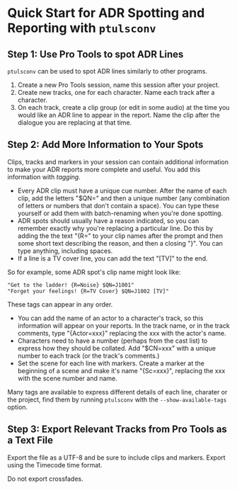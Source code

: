 # Quick Start for ADR Spotting and Reporting with `ptulsconv`

## Step 1: Use Pro Tools to spot ADR Lines

`ptulsconv` can be used to spot ADR lines similarly to other programs.

1. Create a new Pro Tools session, name this session after your project.
1. Create new tracks, one for each character. Name each track after a character.
1. On each track, create a clip group (or edit in some audio) at the time you 
   would like an ADR line to appear in the report. Name the clip after the 
   dialogue you are replacing at that time.


## Step 2: Add More Information to Your Spots

Clips, tracks and markers in your session can contain additional information 
to make your ADR reports more complete and useful. You add this information 
with *tagging*.

- Every ADR clip must have a unique cue number. After the name of each clip,
  add the letters "$QN=" and then a unique number (any combination of letters 
  or numbers that don't contain a space). You can type these yourself or add 
  them with batch-renaming when you're done spotting.
- ADR spots should usually have a reason indicated, so you can remember exactly
  why you're replacing a particular line. Do this by adding the the text "{R="
  to your clip names after the prompt and then some short text describing the 
  reason, and then a closing "}". You can type anything, including spaces.
- If a line is a TV cover line, you can add the text "[TV]" to the end.

So for example, some ADR spot's clip name might look like:

    "Get to the ladder! {R=Noise} $QN=J1001"
    "Forget your feelings! {R=TV Cover} $QN=J1002 [TV]"

These tags can appear in any order.

- You can add the name of an actor to a character's track, so this information
  will appear on your reports. In the track name, or in the track comments,
  type "{Actor=xxx}" replacing the xxx with the actor's name.
- Characters need to have a number (perhaps from the cast list) to express how
  they should be collated. Add "$CN=xxx" with a unique number to each track (or
  the track's comments.)
- Set the scene for each line with markers. Create a marker at the beginning of 
  a scene and make it's name "{Sc=xxx}", replacing the xxx with the scene 
  number and name.

Many tags are available to express different details of each line, charater or 
the project, find them by running `ptulsconv` with the `--show-available-tags`
option.

## Step 3: Export Relevant Tracks from Pro Tools as a Text File

Export the file as a UTF-8 and be sure to include clips and markers. Export 
using the Timecode time format.

Do not export crossfades.
